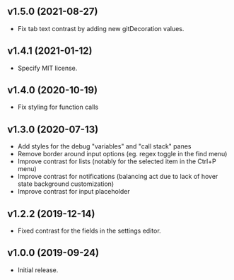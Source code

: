 ## v1.5.0 (2021-08-27)

* Fix tab text contrast by adding new gitDecoration values.

## v1.4.1 (2021-01-12)

* Specify MIT license.

## v1.4.0 (2020-10-19)

* Fix styling for function calls

## v1.3.0 (2020-07-13)

* Add styles for the debug "variables" and "call stack" panes
* Remove border around input options (eg. regex toggle in the find menu)
* Improve contrast for lists (notably for the selected item in the Ctrl+P menu)
* Improve contrast for notifications (balancing act due to lack of hover state background customization)
* Improve contrast for input placeholder

## v1.2.2 (2019-12-14)

* Fixed contrast for the fields in the settings editor.

## v1.0.0 (2019-09-24)

* Initial release.
